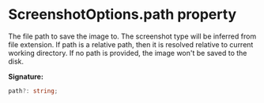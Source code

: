 # ScreenshotOptions.path property

The file path to save the image to. The screenshot type will be inferred from file extension. If path is a relative path, then it is resolved relative to current working directory. If no path is provided, the image won't be saved to the disk.

**Signature:**

```typescript
path?: string;
```
